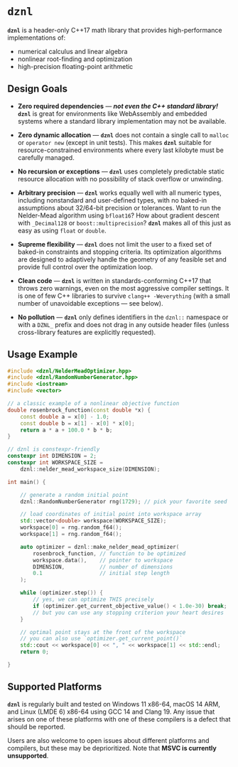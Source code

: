 # `dznl`

**`dznl`** is a header-only C++17 math library that provides high-performance implementations of:

- numerical calculus and linear algebra
- nonlinear root-finding and optimization
- high-precision floating-point arithmetic



## Design Goals

- **Zero required dependencies** &mdash; ***not even the C++ standard library!*** **`dznl`** is great for environments like WebAssembly and embedded systems where a standard library implementation may not be available.

- **Zero dynamic allocation** &mdash; **`dznl`** does not contain a single call to `malloc` or `operator new` (except in unit tests). This makes **`dznl`** suitable for resource-constrained environments where every last kilobyte must be carefully managed.

- **No recursion or exceptions** &mdash; **`dznl`** uses completely predictable static resource allocation with no possibility of stack overflow or unwinding.

- **Arbitrary precision** &mdash; **`dznl`** works equally well with all numeric types, including nonstandard and user-defined types, with no baked-in assumptions about 32/64-bit precision or tolerances. Want to run the Nelder-Mead algorithm using `bfloat16`? How about gradient descent with `_Decimal128` or `boost::multiprecision`? **`dznl`** makes all of this just as easy as using `float` or `double`.

- **Supreme flexibility** &mdash; **`dznl`** does not limit the user to a fixed set of baked-in constraints and stopping criteria. Its optimization algorithms are designed to adaptively handle the geometry of any feasible set and provide full control over the optimization loop.

- **Clean code** &mdash; **`dznl`** is written in standards-conforming C++17 that throws zero warnings, even on the most aggressive compiler settings. It is one of few C++ libraries to survive `clang++ -Weverything` (with a small number of unavoidable exceptions &mdash; see below).

- **No pollution** &mdash; **`dznl`** only defines identifiers in the `dznl::` namespace or with a `DZNL_` prefix and does not drag in any outside header files (unless cross-library features are explicitly requested).



## Usage Example

```c++
#include <dznl/NelderMeadOptimizer.hpp>
#include <dznl/RandomNumberGenerator.hpp>
#include <iostream>
#include <vector>

// a classic example of a nonlinear objective function
double rosenbrock_function(const double *x) {
    const double a = x[0] - 1.0;
    const double b = x[1] - x[0] * x[0];
    return a * a + 100.0 * b * b;
}

// dznl is constexpr-friendly
constexpr int DIMENSION = 2;
constexpr int WORKSPACE_SIZE =
    dznl::nelder_mead_workspace_size(DIMENSION);

int main() {

    // generate a random initial point
    dznl::RandomNumberGenerator rng(1729); // pick your favorite seed

    // load coordinates of initial point into workspace array
    std::vector<double> workspace(WORKSPACE_SIZE);
    workspace[0] = rng.random_f64();
    workspace[1] = rng.random_f64();

    auto optimizer = dznl::make_nelder_mead_optimizer(
        rosenbrock_function, // function to be optimized
        workspace.data(),    // pointer to workspace
        DIMENSION,           // number of dimensions
        0.1                  // initial step length
    );

    while (optimizer.step()) {
        // yes, we can optimize THIS precisely
        if (optimizer.get_current_objective_value() < 1.0e-30) break;
        // but you can use any stopping criterion your heart desires
    }

    // optimal point stays at the front of the workspace
    // you can also use `optimizer.get_current_point()`
    std::cout << workspace[0] << ", " << workspace[1] << std::endl;
    return 0;

}
```



## Supported Platforms

**`dznl`** is regularly built and tested on Windows 11 x86-64, macOS 14 ARM, and Linux (LMDE 6) x86-64 using GCC 14 and Clang 19. Any issue that arises on one of these platforms with one of these compilers is a defect that should be reported.

Users are also welcome to open issues about different platforms and compilers, but these may be deprioritized. Note that **MSVC is currently unsupported**.
